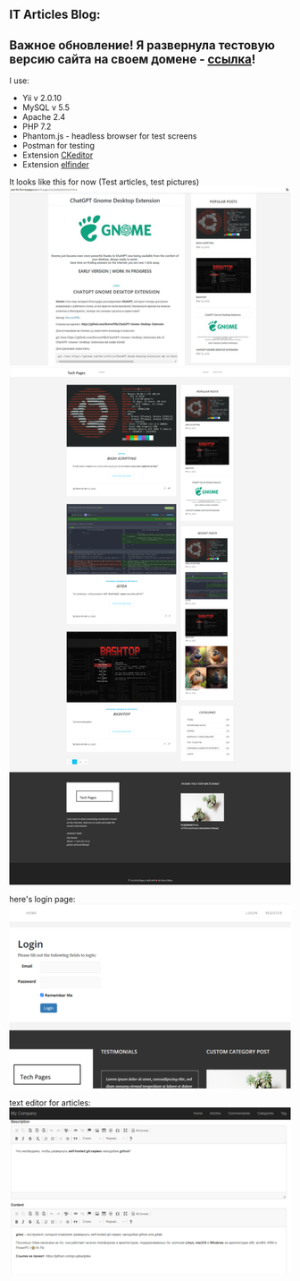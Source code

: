 IT Articles Blog:
--------------------
Важное обновление!
Я развернула тестовую версию сайта на своем домене - [ссылка](https://just-for-fun-myapps.ru/tech.pages.loc/web/)!
---------------------
I use:
* Yii v 2.0.10
* MySQL v 5.5
* Apache 2.4
* PHP 7.2
* Phantom.js - headless browser for test screens
* Postman for testing
* Extension [CKeditor](https://github.com/MihailDev/yii2-ckeditor) 
* Extension [elfinder](https://github.com/MihailDev/yii2-elfinder)

It looks like this for now (Test articles, test pictures)
![img_4.png](img_4.png)
![img_3.png](img_3.png)


here's login page:
![img_1.png](img_1.png)

text editor for articles:
![img_2.png](img_2.png)

